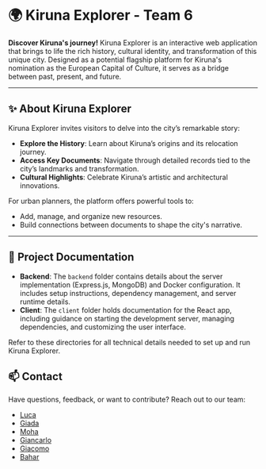 # 🌍 Kiruna Explorer  - Team 6

**Discover Kiruna's journey!** Kiruna Explorer is an interactive web application that brings to life the rich history, cultural identity, and transformation of this unique city. Designed as a potential flagship platform for Kiruna's nomination as the European Capital of Culture, it serves as a bridge between past, present, and future.  

---

## ✨ About Kiruna Explorer  

Kiruna Explorer invites visitors to delve into the city’s remarkable story:  
- **Explore the History**: Learn about Kiruna’s origins and its relocation journey.  
- **Access Key Documents**: Navigate through detailed records tied to the city’s landmarks and transformation.  
- **Cultural Highlights**: Celebrate Kiruna’s artistic and architectural innovations.  

For urban planners, the platform offers powerful tools to:  
- Add, manage, and organize new resources.  
- Build connections between documents to shape the city's narrative.  

---

## 📂 **Project Documentation**  

- **Backend**: The `backend` folder contains details about the server implementation (Express.js, MongoDB) and Docker configuration. It includes setup instructions, dependency management, and server runtime details.  
- **Client**: The `client` folder holds documentation for the React app, including guidance on starting the development server, managing dependencies, and customizing the user interface.  

Refer to these directories for all technical details needed to set up and run Kiruna Explorer.  

## 📫 Contact  

Have questions, feedback, or want to contribute? Reach out to our team:  

- [Luca](https://github.com/dadoluca)  
- [Giada](https://github.com/Giada08)  
- [Moha](https://github.com/dadoluca)  
- [Giancarlo](https://github.com/GiancarloVirga)  
- [Giacomo](https://github.com/giacomobelluardo)  
- [Bahar](https://github.com/baharmh71) 

